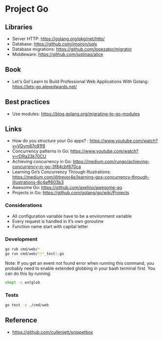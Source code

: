# Project Go

## Libraries

* Server HTTP: https://golang.org/pkg/net/http/
* Database: https://github.com/jmoiron/sqlx
* Database migrations: https://github.com/lopezator/migrator
* Middleware: https://github.com/justinas/alice

## Book

* Let's Go! Learn to Build Professional Web Applications With Golang: https://lets-go.alexedwards.net/

## Best practices

* Use modules: https://blog.golang.org/migrating-to-go-modules

## Links

* How do you structure your Go apps? : https://www.youtube.com/watch?v=VQym87o91f8
* Concurrency patterns in Go: https://www.youtube.com/watch?v=rDRa23k70CU
* Achieving concurrency in Go: https://medium.com/rungo/achieving-concurrency-in-go-3f84cbf870ca
* Learning Go’s Concurrency Through Illustrations: https://medium.com/@trevor4e/learning-gos-concurrency-through-illustrations-8c4aff603b3
* Awesome Go: https://github.com/avelino/awesome-go
* Projects in Go: https://github.com/golang/go/wiki/Projects

### Considerations

* All configuration variable have to be a environment variable
* Every request is handled in it’s own goroutine
* Function name start with capital letter

### Development

```bash
go rub cmd/web/*
go run cmd/web/!(*_test).go
```

Note: If you get an event not found error when running this command, you probably need to enable extended globbing in your bash terminal first. You can do this by running:

```bash
shopt -s extglob
```

### Tests

```bash
go test -v ./cmd/web
```

## Reference

* https://github.com/cullenjett/snippetbox
